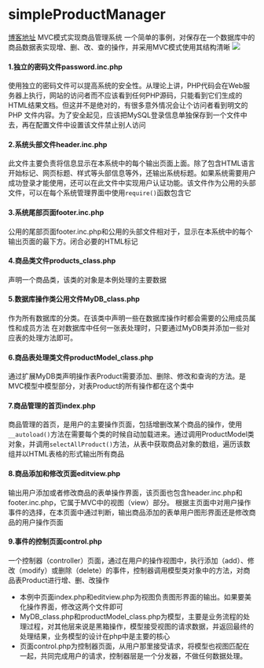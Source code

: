 # simpleProductManager
[博客地址](http://mchao.me/2016/07/26/PHP-mysqli-MVC%E6%A8%A1%E5%BC%8F-%E5%AE%9E%E7%8E%B0%E5%95%86%E5%93%81%E7%AE%A1%E7%90%86%E7%B3%BB%E7%BB%9F)
MVC模式实现商品管理系统
一个简单的事例，对保存在一个数据库中的商品数据表实现增、删、改、查的操作，并采用MVC模式使用其结构清晰
![](/Erickson0806.github.io/img/in-post/in-post_dir.png)


#### 1.独立的密码文件password.inc.php
使用独立的密码文件可以提高系统的安全性。从理论上讲，PHP代码会在Web服务器上执行，网站的访问者而不应该看到任何PHP源码，只能看到它们生成的HTML结果文档。但这并不是绝对的，有很多意外情况会让个访问者看到明文的PHP
文件内容。为了安全起见，应该把MySQL登录信息单独保存到一个文件中去，再在配置文件中设置该文件禁止别人访问

#### 2.系统头部文件header.inc.php
此文件主要负责将信息显示在本系统中的每个输出页面上面。除了包含HTML语言开始标记、网页标题、样式等头部信息等外，还输出系统标题。如果系统需要用户成功登录才能使用，还可以在此文件中实现用户认证功能。该文件作为公用的头部文件，可以在每个系统管理界面中使用`require()`函数包含它

#### 3.系统尾部页面footer.inc.php
公用的尾部页面footer.inc.php和公用的头部文件相对于，显示在本系统中的每个输出页面的最下方。闭合必要的HTML标记

#### 4.商品类文件products_class.php
声明一个商品类，该类的对象是本例处理的主要数据

#### 5.数据库操作类公用文件MyDB_class.php
作为所有数据库的分类。在该类中声明一些在数据库操作时都会需要的公用成员属性和成员方法
在对数据库中任何一张表处理时，只要通过MyDB类并添加一些对应表的处理方法即可。

#### 6.商品表处理类文件productModel_class.php
通过扩展MyDB类声明操作表Product需要添加、删除、修改和查询的方法。是MVC模型中模型部分，对表Product的所有操作都在这个类中

#### 7.商品管理的首页index.php
商品管理的首页，是用户的主要操作页面，包括增删改某个商品的操作，使用`__autoload()`方法在需要每个类的时候自动加载进来。通过调用ProductModel类对象，并调用`selectAllProduct()`方法，从表中获取商品对象的数组，遍历该数组并以HTML表格的形式输出所有商品

#### 8.商品添加和修改页面editview.php
输出用户添加或者修改商品的表单操作界面，该页面也包含header.inc.php和footer.inc.php，它属于MVC中的视图（view）部分。
根据主页面中对用户操作事件的选择，在本页面中通过判断，输出商品添加的表单用户图形界面还是修改商品的用户操作页面

#### 9.事件的控制页面control.php
一个控制器（controller）页面，通过在用户的操作视图中，执行添加（add）、修改（modify）或删除（delete）的事件，控制器调用模型类对象中的方法，对商品表Product进行增、删、改操作

* 本例中页面index.php和editview.php为视图负责图形界面的输出。如果要美化操作界面，修改这两个文件即可
* MyDB_class.php和productModel_class.php为模型，主要是业务流程的处理过程，对其他层来说是黑箱操作，模型接受视图的请求数据，并返回最终的处理结果，业务模型的设计在php中是主要的核心
* 页面control.php为控制器页面，从用户那里接受请求，将模型也视图匹配在一起，共同完成用户的请求，控制器层是一个分发器，不做任何数据处理。



